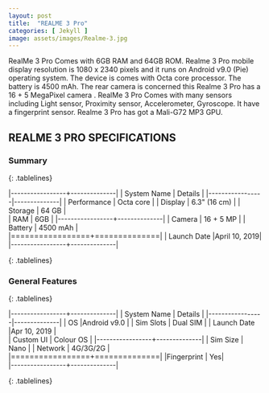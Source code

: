 ```yaml
---
layout: post
title:  "REALME 3 Pro"
categories: [ Jekyll ]
image: assets/images/Realme-3.jpg
---
```


RealMe 3 Pro Comes with 6GB RAM and 64GB ROM. Realme 3 Pro mobile display resolution is 1080 x 2340 pixels and it runs on Android v9.0 (Pie) operating system. The device is comes  with Octa core processor. The battery is 4500 mAh. The rear camera is concerned this Realme 3 Pro has a 16 + 5 MegaPixel camera . RealMe 3 Pro Comes with many sensors including Light sensor, Proximity sensor, Accelerometer, Gyroscope. It have a fingerprint sensor. Realme 3 Pro has got a Mali-G72 MP3 GPU.

## REALME 3 PRO SPECIFICATIONS

### Summary

{: .tablelines}

|-----------------+--------------|
| System Name     |      Details | 
|-----------------|--------------|
|  Performance    |  Octa core   | 
|  Display        | 6.3" (16 cm) |
| Storage         |     64 GB    |  
|  RAM            |  6GB         |
|-----------------+--------------|
|     Camera      | 16 + 5 MP    |
|     Battery     |    4500 mAh  |         
|=================+==============|
| Launch Date     |April 10, 2019|         
|-----------------+--------------|

 {: .tablelines}
 
 ### General Features
 
{: .tablelines}

|-----------------+--------------|
| System Name     |      Details | 
|-----------------|--------------|
|  OS             |Android v9.0  | 
|  Sim Slots      |  Dual SIM    |
| Launch Date     |Apr 10, 2019  |  
|  Custom UI      |  Colour OS   |
|-----------------+--------------|
|    Sim Size     | Nano         |
|     Network     |    4G/3G/2G  |         
|=================+==============|
|Fingerprint      |           Yes|         
|-----------------+--------------|

{: .tablelines}
 
